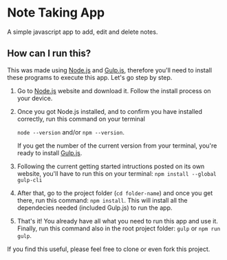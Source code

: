 # Note Taking App

A simple javascript app to add, edit and delete notes.

## How can I run this?

This was made using [Node.js](https://nodejs.org/en/) and [Gulp.js](https://gulpjs.com/), therefore you'll need to install these programs to execute this app. Let's go step by step.

1. Go to [Node.js](https://nodejs.org/en/) website and download it. Follow the install process on your device.

2. Once you got Node.js installed, and to confirm you have installed correctly, run this command on your terminal 

    ``node --version`` and/or ``npm --version``. 

    If you get the number of the current version from your terminal, you're ready to install [Gulp.js](https://gulpjs.com/).

3. Following the current getting started intructions posted on its own website, you'll have to run this on your terminal: ``npm install --global gulp-cli``

4. After that, go to the project folder (``cd folder-name``) and once you get there, run this command: ``npm install``. This will install all the dependecies needed (included Gulp.js) to run the app.

5. That's it! You already have all what you need to run this app and use it. Finally, run this command also in the root project folder: ``gulp`` or ``npm run gulp``.

If you find this useful, please feel free to clone or even fork this project.

